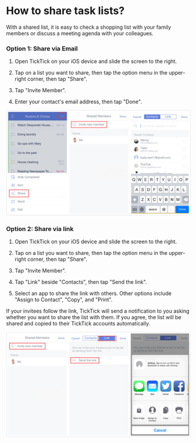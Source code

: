 # How to share task lists?

With a shared list, it is easy to check a shopping list with your family members or discuss a meeting agenda with your colleagues.

### Option 1: Share via Email

1. Open TickTick on your iOS device and slide the screen to the right.

2. Tap on a list you want to share, then tap the option menu in the upper-right corner, then tap "Share".

3. Tap "Invite Member".

4. Enter your contact's email address, then tap "Done".

![](shareEmail.jpg)

### Option 2: Share via link

1. Open TickTick on your iOS device and slide the screen to the right.

2. Tap on a list you want to share, then tap the option menu in the upper-right corner, then tap "Share".

3. Tap "Invite Member".

4. Tap "Link" beside "Contacts", then tap "Send the link".

5. Select an app to share the link with others. Other options include "Assign to Contact", "Copy", and "Print".

If your invitees follow the link, TickTick will send a notification to you asking whether you want to share the list with them. If you agree, the list will be shared and copied to their TickTick accounts automatically.

![](sharelink.jpg)


